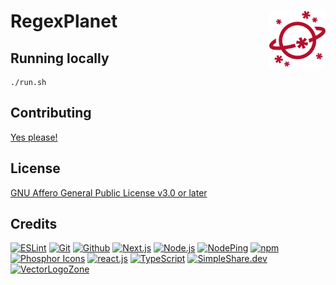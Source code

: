 # RegexPlanet [<img alt="RegexPlanet logo" src="public/favicon.svg" height="90" align="right" />](https://www.regexplanet.com/)

## Running locally

```
./run.sh
```

## Contributing

[Yes please!](CONTRIBUTING.md)

## License

[GNU Affero General Public License v3.0 or later](LICENSE.txt)

## Credits

[![ESLint](https://www.vectorlogo.zone/logos/eslint/eslint-ar21.svg)](https://eslint.org/ "Linting")
[![Git](https://www.vectorlogo.zone/logos/git-scm/git-scm-ar21.svg)](https://git-scm.com/ "Version control")
[![Github](https://www.vectorlogo.zone/logos/github/github-ar21.svg)](https://github.com/ "Code hosting")
[![Next.js](https://www.vectorlogo.zone/logos/nextjs/nextjs-ar21.svg)](https://nextjs.com/ "React Framework")
[![Node.js](https://www.vectorlogo.zone/logos/nodejs/nodejs-ar21.svg)](https://nodejs.org/ "Application Server")
[![NodePing](https://www.vectorlogo.zone/logos/nodeping/nodeping-ar21.svg)](https://nodeping.com?rid=201109281250J5K3P "Uptime monitoring")
[![npm](https://www.vectorlogo.zone/logos/npmjs/npmjs-ar21.svg)](https://www.npmjs.com/ "JS Package Management")
[![Phosphor Icons](https://www.vectorlogo.zone/logos/phosphoricons/phosphoricons-ar21.svg)](https://phosphoricons.com/ "Toolbar icons")
[![react.js](https://www.vectorlogo.zone/logos/reactjs/reactjs-ar21.svg)](https://reactjs.org/ "UI Framework")
[![TypeScript](https://www.vectorlogo.zone/logos/typescriptlang/typescriptlang-ar21.svg)](https://www.typescriptlang.org/ "Programming Language")
[![SimpleShare.dev](https://www.vectorlogo.zone/logos/simplesharedev/simplesharedev-ar21.svg)](http://simpleshare.dev/ "Privacy-friendly sharing links")
[![VectorLogoZone](https://www.vectorlogo.zone/logos/vectorlogozone/vectorlogozone-ar21.svg)](https://www.vectorlogo.zone/ "Logos")